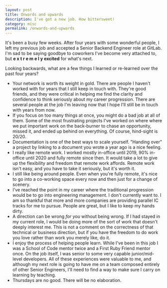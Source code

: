 ```yaml
---
layout: post
title: Onwards and upwards
description: I've got a new job. How bittersweet!
category: misc
permalink: /onwards-and-upwards
---
```


It's been a busy few weeks. After four years with some wonderful people, I left my previous job and accepted a Senior Backend Engineer role at GitLab. I'm sad to be saying goodbye to coworkers I've become very attached to, but **e x t r e m e l y excited** for what's next.

Looking backwards, what are a few things I learned or re-learned over the past four years?

- Your network is worth its weight in gold. There are people I haven't worked with for years that I still keep in touch with. They're good friends, and they were critical in helping me find the clarity and confidence to think seriously about my career progression. There are several people at the job I'm leaving now that I hope I'll still be in touch with years from now.
- If you focus on too many things at once, you might do a bad job at all of them. Some of the most frustrating projects I've worked on where where we put important work on the back-burner to chase an opportunity, missed it, and ended up behind on everything. Of course, hind-sight is 20/20.
- Documentation is one of the best ways to scale yourself. "Handing over" a project by linking to a document you wrote a year ago is a nice feeling.
- I really like remote work. I worked mostly in-office until 2019, 90% in-office until 2020 and fully remote since then. It would take a lot to give up the flexibility and freedom that remote work affords. Remote work isn't easy, and you have to take it seriously, but it's worth it.
- I still like being around people. Even when you're fully remote, it's nice to go into a co-working space every now and then just for a change of scenery.
- I've reached the point in my career where the traditional progression would be to go into engineering management. I don't currently want to. I am so thankful that more and more companies are providing parallel IC tracks for me to pursue. People are great, but I like to keep my hands dirty.
- A direction can be wrong _for you_ without being wrong. If I had stayed in my current role, I would be doing more of the sort of work that doesn't deeply interest me. This is not a comment on the correctness of that technical or business direction, but if you have the freedom to do work you love rather than work you merely like, do it.
- I enjoy the process of helping people learn. While I've been in this job I was a School of Code mentor twice and a First Ruby Friend mentor once. On the job itself, I was senior to some very capable junior/mid-level developers. All of these experiences were valuable to me, and although my next role is going to have me on a team composed entirely of other Senior Engineers, I'll need to find a way to make sure I carry on learning by teaching. 
- Thursdays are no good. There will be no elaboration.
